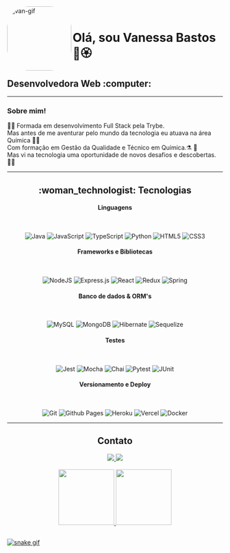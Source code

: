<div>
  <div>
    <picture>
      <img align="left" alt="van-gif" height="150" style="border-radius:50px;" src="https://github.com/vanessabastos/images/blob/master/van.gif">
    </picture>
  </div>
<br>
<div>
  <h1>Olá, sou Vanessa Bastos 🐞🏵️</h1>
  <h2>Desenvolvedora Web :computer: </h2>
</div>

<hr>
<div>
  <h3>Sobre mim!</h3>

:woman_student: Formada em desenvolvimento Full Stack pela Trybe.
  <br>
Mas antes de me aventurar pelo mundo da tecnologia eu atuava na área Química :woman_scientist:
  <br>
Com formação em Gestão da Qualidade e Técnico em Química.:alembic: :test_tube:
  <br>
Mas vi na tecnologia uma oportunidade de novos desafios e descobertas.:woman_technologist:
</div>


<hr>
<div align="center">
<h2> :woman_technologist: Tecnologias</h2>
<h4>Linguagens</h4>

<br>

![Java](https://img.shields.io/badge/java-%23ED8B00.svg?style=for-the-badge&logo=java&logoColor=white) ![JavaScript](https://img.shields.io/badge/javascript-%23323330.svg?style=for-the-badge&logo=javascript&logoColor=%23F7DF1E) ![TypeScript](https://img.shields.io/badge/typescript-%23007ACC.svg?style=for-the-badge&logo=typescript&logoColor=white) ![Python](https://img.shields.io/badge/python-3670A0?style=for-the-badge&logo=python&logoColor=ffdd54) ![HTML5](https://img.shields.io/badge/html5-%23E34F26.svg?style=for-the-badge&logo=html5&logoColor=white) ![CSS3](https://img.shields.io/badge/css3-%231572B6.svg?style=for-the-badge&logo=css3&logoColor=white)
  
<h4>Frameworks e Bibliotecas</h4>

<br>

![NodeJS](https://img.shields.io/badge/node.js-6DA55F?style=for-the-badge&logo=node.js&logoColor=white) ![Express.js](https://img.shields.io/badge/express.js-%23404d59.svg?style=for-the-badge&logo=express&logoColor=%2361DAFB) ![React](https://img.shields.io/badge/react-%2320232a.svg?style=for-the-badge&logo=react&logoColor=%2361DAFB) ![Redux](https://img.shields.io/badge/redux-%23593d88.svg?style=for-the-badge&logo=redux&logoColor=white) ![Spring](https://img.shields.io/badge/spring-%236DB33F.svg?style=for-the-badge&logo=spring&logoColor=white) 

<h4>Banco de dados & ORM's</h4>

<br>

![MySQL](https://img.shields.io/badge/mysql-%2300f.svg?style=for-the-badge&logo=mysql&logoColor=white) ![MongoDB](https://img.shields.io/badge/MongoDB-%234ea94b.svg?style=for-the-badge&logo=mongodb&logoColor=white) ![Hibernate](https://img.shields.io/badge/Hibernate-59666C?style=for-the-badge&logo=Hibernate&logoColor=white) ![Sequelize](https://img.shields.io/badge/Sequelize-52B0E7?style=for-the-badge&logo=Sequelize&logoColor=white)
  
<h4>Testes</h4>

<br>

![Jest](https://img.shields.io/badge/-jest-%23C21325?style=for-the-badge&logo=jest&logoColor=white) ![Mocha](https://img.shields.io/badge/-mocha-%238D6748?style=for-the-badge&logo=mocha&logoColor=white) ![Chai](https://img.shields.io/badge/-chai-%23E5E5E5?style=for-the-badge&logo=chai&logoColor=853232) ![Pytest](https://img.shields.io/badge/-pytest-%43B02A?style=for-the-badge&logo=pytest&logoColor=white) ![JUnit](https://img.shields.io/badge/-junit-%234ea94b?style=for-the-badge&logo=junit&logoColor=white)

<h4>Versionamento e Deploy</h4>

<br>

![Git](https://img.shields.io/badge/git-%23F05033.svg?style=for-the-badge&logo=git&logoColor=white) ![Github Pages](https://img.shields.io/badge/github%20pages-121013?style=for-the-badge&logo=github&logoColor=white) ![Heroku](https://img.shields.io/badge/heroku-%23430098.svg?style=for-the-badge&logo=heroku&logoColor=white) ![Vercel](https://img.shields.io/badge/vercel-%23000000.svg?style=for-the-badge&logo=vercel&logoColor=white) ![Docker](https://img.shields.io/badge/docker-%230db7ed.svg?style=for-the-badge&logo=docker&logoColor=white)
</div>
  
<hr>
  <div align="center"> 
    <h2>Contato</h2>
    <a href="mailto:vanessa9559@gmail.com" target="_blank">
      <img src="https://img.shields.io/badge/Gmail-D14836?style=for-the-badge&logo=gmail&logoColor=white">
    </a>
    <a href="https://www.linkedin.com/in/vanessa-reis-santos-bastos-6018b274/" target="_blank">
      <img src="https://img.shields.io/badge/-LinkedIn-%230077B5?style=for-the-badge&logo=linkedinlogoColor=white">
    </a> 
</div>

<br>

<div align="center">
  <a href="https://github.com/vanessabastos">
  <img height="130em" src="https://github-readme-stats.vercel.app/api?username=vanessabastos&show_icons=true&theme=dracula&include_all_commits=true&count_private=true"/>
  <img height="130em" src="https://github-readme-stats.vercel.app/api/top-langs/?username=vanessabastos&layout=compact&langs_count=7&theme=dracula"/>
</div>

##

  ![snake gif](https://github.com/vanessabastos/vanessabastos/blob/output/github-contribution-grid-snake.svg)


